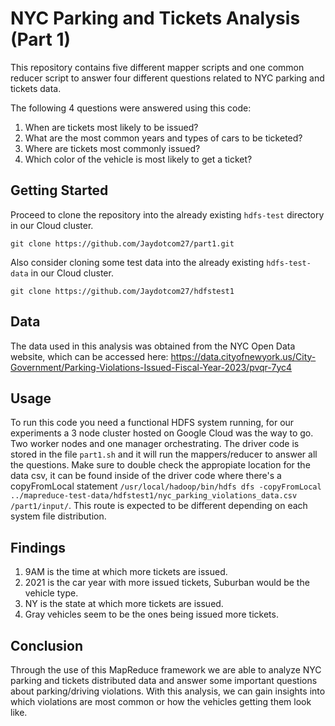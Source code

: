 # NYC Parking and Tickets Analysis (Part 1)

This repository contains five different mapper scripts and one common reducer script to answer four different questions related to NYC parking and tickets data.

The following 4 questions were answered using this code:

1. When are tickets most likely to be issued?
2. What are the most common years and types of cars to be ticketed?
3. Where are tickets most commonly issued?
4. Which color of the vehicle is most likely to get a ticket?

## Getting Started

Proceed to clone the repository into the already existing `hdfs-test` directory in our Cloud cluster.

`git clone https://github.com/Jaydotcom27/part1.git`

Also consider cloning some test data into the already existing `hdfs-test-data` in our Cloud cluster.

`git clone https://github.com/Jaydotcom27/hdfstest1`

## Data

The data used in this analysis was obtained from the NYC Open Data website, which can be accessed here: https://data.cityofnewyork.us/City-Government/Parking-Violations-Issued-Fiscal-Year-2023/pvqr-7yc4

## Usage

To run this code you need a functional HDFS system running, for our experiments a 3 node cluster hosted on Google Cloud was the way to go. Two worker nodes and one manager orchestrating.
The driver code is stored in the file `part1.sh` and it will run the mappers/reducer to answer all the questions. Make sure to double check the appropiate location for the data csv, it can be found
inside of the driver code where there's a copyFromLocal statement `/usr/local/hadoop/bin/hdfs dfs -copyFromLocal ../mapreduce-test-data/hdfstest1/nyc_parking_violations_data.csv /part1/input/`. 
This route is expected to be different depending on each system file distribution. 

## Findings

1. 9AM is the time at which more tickets are issued.
2. 2021 is the car year with more issued tickets, Suburban would be the vehicle type.
3. NY is the state at which more tickets are issued.
4. Gray vehicles seem to be the ones being issued more tickets.

## Conclusion 

Through the use of this MapReduce framework we are able to analyze NYC parking and tickets distributed data and answer some important questions about parking/driving violations. With this analysis, we can gain insights into which violations are most common or how the vehicles getting them look like.

